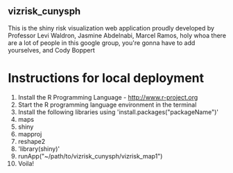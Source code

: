 ## vizrisk_cunysph

This is the shiny risk visualization web application proudly developed by Professor Levi Waldron, Jasmine Abdelnabi, Marcel Ramos, holy whoa there are a lot of people in this google group, you're gonna have to add yourselves, and Cody Boppert

# Instructions for local deployment

1. Install the R Programming Language - http://www.r-project.org
2. Start the R programming language environment in the terminal
3. Install the following libraries using 'install.packages("packageName")'
  1. maps
  2. shiny
  3. mapproj
  4. reshape2
4. 'library(shiny)'
5. runApp("~/path/to/vizrisk_cunysph/vizrisk_map1")
6. Voila!
